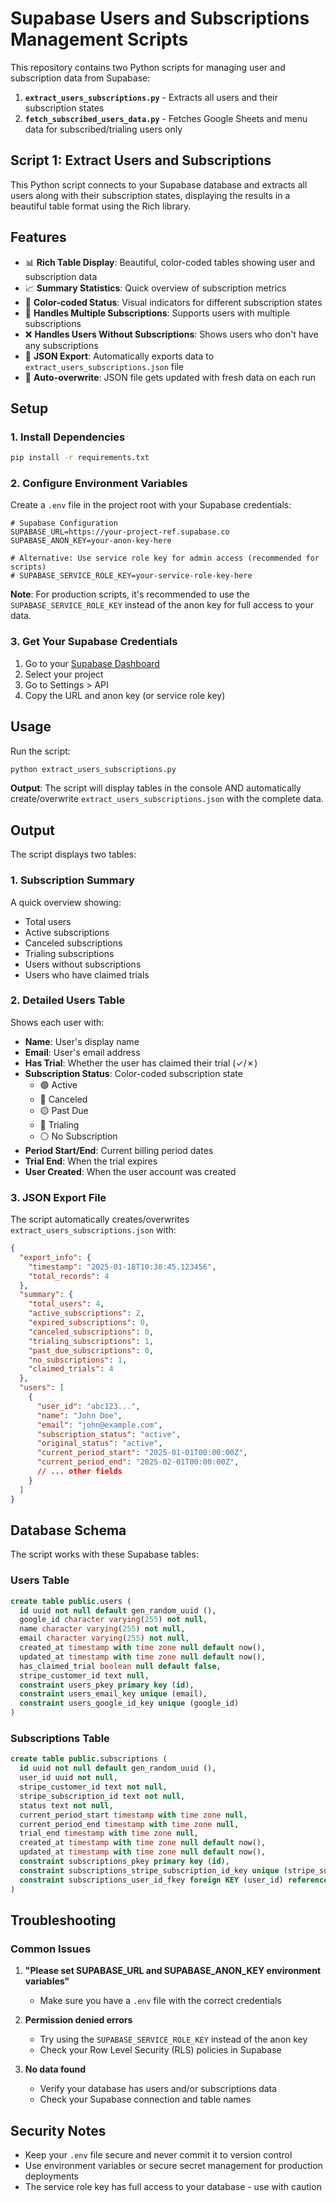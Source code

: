 # Supabase Users and Subscriptions Management Scripts

This repository contains two Python scripts for managing user and subscription data from Supabase:

1. **`extract_users_subscriptions.py`** - Extracts all users and their subscription states
2. **`fetch_subscribed_users_data.py`** - Fetches Google Sheets and menu data for subscribed/trialing users only

## Script 1: Extract Users and Subscriptions

This Python script connects to your Supabase database and extracts all users along with their subscription states, displaying the results in a beautiful table format using the Rich library.

## Features

- 📊 **Rich Table Display**: Beautiful, color-coded tables showing user and subscription data
- 📈 **Summary Statistics**: Quick overview of subscription metrics
- 🎨 **Color-coded Status**: Visual indicators for different subscription states
- 🔄 **Handles Multiple Subscriptions**: Supports users with multiple subscriptions
- ❌ **Handles Users Without Subscriptions**: Shows users who don't have any subscriptions
- 📄 **JSON Export**: Automatically exports data to `extract_users_subscriptions.json` file
- 🔄 **Auto-overwrite**: JSON file gets updated with fresh data on each run

## Setup

### 1. Install Dependencies

```bash
pip install -r requirements.txt
```

### 2. Configure Environment Variables

Create a `.env` file in the project root with your Supabase credentials:

```env
# Supabase Configuration
SUPABASE_URL=https://your-project-ref.supabase.co
SUPABASE_ANON_KEY=your-anon-key-here

# Alternative: Use service role key for admin access (recommended for scripts)
# SUPABASE_SERVICE_ROLE_KEY=your-service-role-key-here
```

**Note**: For production scripts, it's recommended to use the `SUPABASE_SERVICE_ROLE_KEY` instead of the anon key for full access to your data.

### 3. Get Your Supabase Credentials

1. Go to your [Supabase Dashboard](https://app.supabase.com/)
2. Select your project
3. Go to Settings > API
4. Copy the URL and anon key (or service role key)

## Usage

Run the script:

```bash
python extract_users_subscriptions.py
```

**Output**: The script will display tables in the console AND automatically create/overwrite `extract_users_subscriptions.json` with the complete data.

## Output

The script displays two tables:

### 1. Subscription Summary
A quick overview showing:
- Total users
- Active subscriptions
- Canceled subscriptions  
- Trialing subscriptions
- Users without subscriptions
- Users who have claimed trials

### 2. Detailed Users Table
Shows each user with:
- **Name**: User's display name
- **Email**: User's email address
- **Has Trial**: Whether the user has claimed their trial (✓/✗)
- **Subscription Status**: Color-coded subscription state
  - 🟢 Active
  - 🔴 Canceled  
  - 🟡 Past Due
  - 🔵 Trialing
  - ⚪ No Subscription
- **Period Start/End**: Current billing period dates
- **Trial End**: When the trial expires
- **User Created**: When the user account was created

### 3. JSON Export File

The script automatically creates/overwrites `extract_users_subscriptions.json` with:

```json
{
  "export_info": {
    "timestamp": "2025-01-18T10:30:45.123456",
    "total_records": 4
  },
  "summary": {
    "total_users": 4,
    "active_subscriptions": 2,
    "expired_subscriptions": 0,
    "canceled_subscriptions": 0,
    "trialing_subscriptions": 1,
    "past_due_subscriptions": 0,
    "no_subscriptions": 1,
    "claimed_trials": 4
  },
  "users": [
    {
      "user_id": "abc123...",
      "name": "John Doe",
      "email": "john@example.com",
      "subscription_status": "active",
      "original_status": "active",
      "current_period_start": "2025-01-01T00:00:00Z",
      "current_period_end": "2025-02-01T00:00:00Z",
      // ... other fields
    }
  ]
}
```

## Database Schema

The script works with these Supabase tables:

### Users Table
```sql
create table public.users (
  id uuid not null default gen_random_uuid (),
  google_id character varying(255) not null,
  name character varying(255) not null,
  email character varying(255) not null,
  created_at timestamp with time zone null default now(),
  updated_at timestamp with time zone null default now(),
  has_claimed_trial boolean null default false,
  stripe_customer_id text null,
  constraint users_pkey primary key (id),
  constraint users_email_key unique (email),
  constraint users_google_id_key unique (google_id)
)
```

### Subscriptions Table
```sql
create table public.subscriptions (
  id uuid not null default gen_random_uuid (),
  user_id uuid not null,
  stripe_customer_id text not null,
  stripe_subscription_id text not null,
  status text not null,
  current_period_start timestamp with time zone null,
  current_period_end timestamp with time zone null,
  trial_end timestamp with time zone null,
  created_at timestamp with time zone null default now(),
  updated_at timestamp with time zone null default now(),
  constraint subscriptions_pkey primary key (id),
  constraint subscriptions_stripe_subscription_id_key unique (stripe_subscription_id),
  constraint subscriptions_user_id_fkey foreign KEY (user_id) references users (id) on delete CASCADE
)
```

## Troubleshooting

### Common Issues

1. **"Please set SUPABASE_URL and SUPABASE_ANON_KEY environment variables"**
   - Make sure you have a `.env` file with the correct credentials

2. **Permission denied errors**
   - Try using the `SUPABASE_SERVICE_ROLE_KEY` instead of the anon key
   - Check your Row Level Security (RLS) policies in Supabase

3. **No data found**
   - Verify your database has users and/or subscriptions data
   - Check your Supabase connection and table names

## Security Notes

- Keep your `.env` file secure and never commit it to version control
- Use environment variables or secure secret management for production deployments
- The service role key has full access to your database - use with caution 